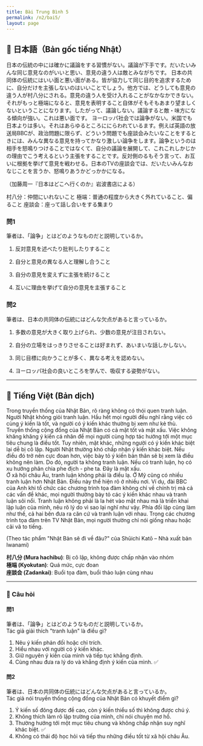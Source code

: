 ```yaml
---
title: Bài Trung Bình 5
permalink: /n2/bai5/
layout: page
---
```


## 📖 日本語（Bản gốc tiếng Nhật）

日本の伝統の中には確かに議論をする習慣がない。議論が下手です。だいたいみんな同じ意見なのがいいと思い、意見の違う人は敵とみながちです。
日本の共同体の伝統にはいい面と悪い面がある。皆が協力して同じ目的を追求するために、自分だけを主張しないのはいいことでしょう。他方では、どうしても意見の違う人が村八分にされる。意見の違う人を受け入れることがなかなかできない。それがもっと極端になると、意見を表明すること自体がそもそもあまり望ましくないということになります。したがって、議論しない。議論すると敵・味方になる傾向が強い。これは悪い面です。
ヨーロッパ社会では論争がない。米国でも日本よりは多い。それはあらゆるところににらわれているます。例えば英語の放送局BBCが、政治問題に限らず、どういう問題でも座談会みたいなことをするときには、みんな異なる意見を持ってかなり激しい論争をします。論争というのは相手を怒鳴りつけることではなくて、自分の議論を展開して、これこれしかじかの理由でこう考えるという主張をすることです。反対側のるもそう言って、お互いに根拠を挙げて意見を戦わせる。日本のTVの座談会では、だいたいみんなおなじことを言うか、怒鳴りあうかどっかかになる。

（加藤周一『日本はどこへ行くのか』岩波書店による）


村八分：仲間にいれないこと
極端：普通の程度から大きく外れていること、偏ること
座談会：座って話し合いをする集まり



### 問1  
筆者は、「論争」とはどのようなものだと説明しているか。

1. 反対意見を述べたり批判したりすること

2. 自分と意見の異なる人と理解し合うこと

3. 自分の意見を変えずに主張を続けること

4. 互いに理由を挙げて自分の意見を主張すること 

### 問2
筆者は、日本の共同体の伝統にはどんな欠点があると言っているか。

1. 多数の意見が大きく取り上げられ、少数の意見が注目されない。

2. 自分の立場をはっきりさせることは好まれず、あいまいな話しかしない。

3. 同じ目標に向かうことが多く、異なる考えを認めない。

4. ヨーロッパ社会の良いところを学んで、吸収する姿勢がない。

---

## 📘 Tiếng Việt (Bản dịch)

Trong truyền thống của Nhật Bản, rõ ràng không có thói quen tranh luận. Người Nhật không giỏi tranh luận. Hầu hết mọi người đều nghĩ rằng việc có cùng ý kiến là tốt, và người có ý kiến khác thường bị xem như kẻ thù.  
Truyền thống cộng đồng của Nhật Bản có cả mặt tốt và mặt xấu. Việc không khăng khăng ý kiến cá nhân để mọi người cùng hợp tác hướng tới một mục tiêu chung là điều tốt. Tuy nhiên, mặt khác, những người có ý kiến khác biệt lại dễ bị cô lập. Người Nhật thường khó chấp nhận ý kiến khác biệt. Nếu điều đó trở nên cực đoan hơn, việc bày tỏ ý kiến bản thân sẽ bị xem là điều không nên làm. Do đó, người ta không tranh luận. Nếu có tranh luận, họ có xu hướng phân chia phe địch - phe ta. Đây là mặt xấu.  
Ở xã hội châu Âu, tranh luận không phải là điều lạ. Ở Mỹ cũng có nhiều tranh luận hơn Nhật Bản. Điều này thể hiện rõ ở nhiều nơi. Ví dụ, đài BBC của Anh khi tổ chức các chương trình tọa đàm không chỉ về chính trị mà cả các vấn đề khác, mọi người thường bày tỏ các ý kiến khác nhau và tranh luận sôi nổi. Tranh luận không phải là la hét vào mặt nhau mà là triển khai lập luận của mình, nêu rõ lý do vì sao lại nghĩ như vậy. Phía đối lập cũng làm như thế, cả hai bên đưa ra căn cứ và tranh luận với nhau. Trong các chương trình tọa đàm trên TV Nhật Bản, mọi người thường chỉ nói giống nhau hoặc cãi vã to tiếng.

(Theo tác phẩm "Nhật Bản sẽ đi về đâu?" của Shūichi Katō – Nhà xuất bản Iwanami)

**村八分 (Mura hachibu)**: Bị cô lập, không được chấp nhận vào nhóm  
**極端 (Kyokutan)**: Quá mức, cực đoan  
**座談会 (Zadankai)**: Buổi tọa đàm, buổi thảo luận cùng nhau

---

### 📝 Câu hỏi

#### 問1  
筆者は、「論争」とはどのようなものだと説明しているか。  
Tác giả giải thích "tranh luận" là điều gì?

1. Nêu ý kiến phản đối hoặc chỉ trích.  
2. Hiểu nhau với người có ý kiến khác.  
3. Giữ nguyên ý kiến của mình và tiếp tục khẳng định.  
4. Cùng nhau đưa ra lý do và khẳng định ý kiến của mình. ✅

#### 問2  
筆者は、日本の共同体の伝統にはどんな欠点があると言っているか。  
Tác giả nói truyền thống cộng đồng của Nhật Bản có khuyết điểm gì?

1. Ý kiến số đông được đề cao, còn ý kiến thiểu số thì không được chú ý.  
2. Không thích làm rõ lập trường của mình, chỉ nói chuyện mơ hồ.  
3. Thường hướng tới một mục tiêu chung và không chấp nhận suy nghĩ khác biệt. ✅  
4. Không có thái độ học hỏi và tiếp thu những điều tốt từ xã hội châu Âu.